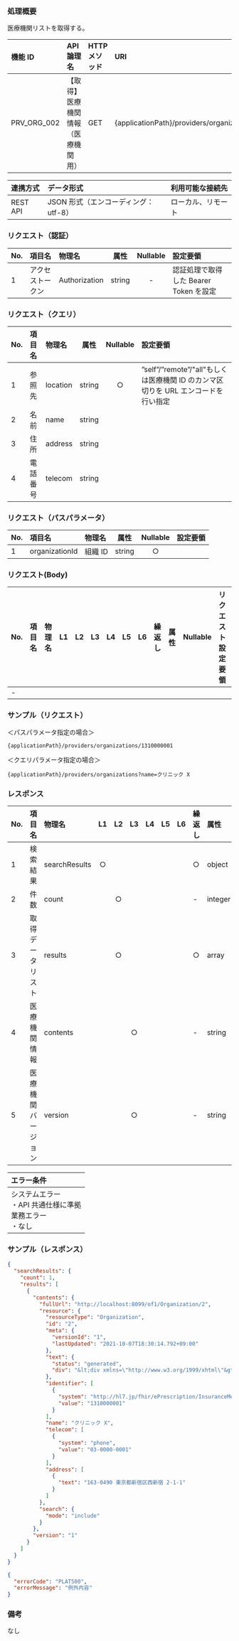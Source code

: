 ### 処理概要

医療機関リストを取得する。

| 機能 ID     | API 論理名                         | HTTP メソッド | URI                                                        |
| :---------- | :--------------------------------- | :------------ | :--------------------------------------------------------- |
| PRV_ORG_002 | 【取得】医療機関情報（医療機関用） | GET           | {applicationPath}/providers/organizations/{organizationId} |

| 連携方式 | データ形式                           | 利用可能な接続先   |
| :------- | :----------------------------------- | :----------------- |
| REST API | JSON 形式（エンコーディング：utf-8） | ローカル、リモート |

### リクエスト（認証）

| No. | 項目名           | 物理名        |  属性  | Nullable | 設定要領                               |
| :-- | :--------------- | :------------ | :----: | :------: | :------------------------------------- |
| 1   | アクセストークン | Authorization | string |    -     | 認証処理で取得した Bearer Token を設定 |

### リクエスト（クエリ）

| No. | 項目名   | 物理名  |  属性  | Nullable | 設定要領 |
| :-- | :------- | :------ | :----: | :------: | :------- |
| 1   | 参照先     | location            | string |    ○     | ”self”/”remote”/"all"もしくは医療機関 ID のカンマ区切りを URL エンコードを行い指定 |
| 2   | 名前     | name    | string |          |          |
| 3   | 住所     | address | string |          |          |
| 4   | 電話番号 | telecom | string |          |          |

### リクエスト（パスパラメータ）

| No. | 項目名         | 物理名  |  属性  | Nullable | 設定要領 |
| :-- | :------------- | :------ | :----: | :------: | :------- |
| 1   | organizationId | 組織 ID | string |    ○     |          |

### リクエスト(Body)

| No. | 項目名 | 物理名 | L1  | L2  | L3  | L4  | L5  | L6  | 繰返し | 属性 | Nullable | リクエスト設定要領 |
| :-- | :----- | :----- | :-: | :-: | :-: | :-: | :-: | :-: | :----- | :--- | :------- | :----------------- |
| -   |        |        |     |     |     |     |     |     |        |      |          |                    |

### サンプル（リクエスト）

＜パスパラメータ指定の場合＞

```
{applicationPath}/providers/organizations/1310000001
```

＜クエリパラメータ指定の場合＞

```
{applicationPath}/providers/organizations?name=クリニック X
```

### レスポンス

| No. | 項目名             | 物理名        | L1  | L2  | L3  | L4  | L5  | L6  | 繰返し | 属性    | Nullable | レスポンス設定要領                                   |
| :-- | :----------------- | :------------ | :-: | :-: | :-: | :-: | :-: | :-: | :----- | :------ | :------- | :--------------------------------------------------- |
| 1   | 検索結果           | searchResults |  ○  |     |     |     |     |     | ○      | object  | -        |                                                      |
| 2   | 件数               | count         |     |  ○  |     |     |     |     | -      | integer | -        | 検索結果件数                                         |
| 3   | 取得データリスト   | results       |     |  ○  |     |     |     |     | ○      | array   | -        |                                                      |
| 4   | 医療機関情報       | contents      |     |     |  ○  |     |     |     | -      | string  | -        | OpenFRUCtoS の Organization リソースの仕様に準拠する |
| 5   | 医療機関バージョン | version       |     |     |  ○  |     |     |     | -      | string  | -        | Organization リソースのバージョン                    |

| エラー条件                                                        |
| :---------------------------------------------------------------- |
| システムエラー<br/>・API 共通仕様に準拠<br/>業務エラー<br/>・なし |

### サンプル（レスポンス）

```json title="正常終了"
{
  "searchResults": {
    "count": 1,
    "results": [
      {
        "contents": {
          "fullUrl": "http://localhost:8099/of1/Organization/2",
          "resource": {
            "resourceType": "Organization",
            "id": "2",
            "meta": {
              "versionId": "1",
              "lastUpdated": "2021-10-07T18:30:14.792+09:00"
            },
            "text": {
              "status": "generated",
              "div": "&lt;div xmlns=\"http://www.w3.org/1999/xhtml\"&gt;&lt;ul&gt;&lt;li&gt;1310000001&lt;/li&gt;&lt;li&gt;クリニックX&lt;/li&gt;&lt;li&gt;〒163-0490 東京都新宿区西新宿 2-1-1&lt;/li&gt;&lt;li&gt;03-0000-0001&lt;/li&gt;&lt;/ul&gt;&lt;/div&gt;"
            },
            "identifier": [
              {
                "system": "http://hl7.jp/fhir/ePrescription/InsuranceMedicalInstitutionNo",
                "value": "1310000001"
              }
            ],
            "name": "クリニック X",
            "telecom": [
              {
                "system": "phone",
                "value": "03-0000-0001"
              }
            ],
            "address": [
              {
                "text": "163-0490 東京都新宿区西新宿 2-1-1"
              }
            ]
          },
          "search": {
            "mode": "include"
          }
        },
        "version": "1"
      }
    ]
  }
}
```

```json title="異常終了"
{
  "errorCode": "PLAT500",
  "errorMessage": "例外内容"
}
```

### 備考

なし
